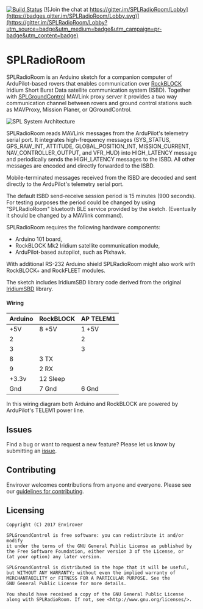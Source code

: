 [![Build Status](https://travis-ci.org/envirover/SPLRadioRoom.svg?branch=master)](https://travis-ci.org/envirover/SPLRadioRoom)
[![Join the chat at https://gitter.im/SPLRadioRoom/Lobby](https://badges.gitter.im/SPLRadioRoom/Lobby.svg)](https://gitter.im/SPLRadioRoom/Lobby?utm_source=badge&utm_medium=badge&utm_campaign=pr-badge&utm_content=badge)

# SPLRadioRoom

SPLRadioRoom is an Arduino sketch for a companion computer of ArduPilot-based rovers that enables communication over [RockBLOCK](http://www.rock7mobile.com/products-rockblock) Iridium Short Burst Data satellite communication system (ISBD). Together with [SPLGroundControl](https://github.com/envirover/SPLGroundControl) MAVLink proxy server it provides a two way communication channel between rovers and ground control stations such as MAVProxy, Mission Planer, or QGroundControl.

![SPL System Architecture](https://s3-us-west-2.amazonaws.com/envirover/images/Satellite+Proxy+Link+(SPL).jpg)

SPLRadioRoom reads MAVLink messages from the ArduPilot's telemetry serial port. It integrates high-frequency messages (SYS\_STATUS, GPS\_RAW\_INT, ATTITUDE, GLOBAL\_POSITION\_INT, MISSION\_CURRENT, NAV\_CONTROLLER\_OUTPUT, and VFR\_HUD) into HIGH\_LATENCY message and periodically sends the HIGH\_LATENCY messages to the ISBD. All other messages are encoded and directly forwarded to the ISBD.

Mobile-terminated messages received from the ISBD are decoded and sent directly to the ArduPilot's telemetry serial port.

The default ISBD send-receive session period is 15 minutes (900 seconds). For testing purposes the period could be changed by using "SPLRadioRoom" bluetooth BLE service provided by the sketch. (Eventually it should be changed by a MAVlink command).

SPLRadioRoom requires the following hardware components:
* Arduino 101 board,
* RockBLOCK Mk2 Iridium satellite communication module,
* ArduPilot-based autopilot, such as Pixhawk. 

With additional RS-232 Arduino shield SPLRadioRoom might also work with RockBLOCK+ and RockFLEET modules.

The sketch includes IridiumSBD library code derived from the original [IridiumSBD](https://github.com/mikalhart/IridiumSBD) library.

#### Wiring 

|  Arduino  | RockBLOCK | AP TELEM1 |
|-----------|-----------|-----------|
| +5V       | 8 +5V     | 1 +5V     |
| 2         |           | 2         |
| 3         |           | 3         |
| 8         | 3 TX      |           |
| 9         | 2 RX      |           |
| +3.3v     | 12 Sleep  |           |
| Gnd       | 7 Gnd     | 6 Gnd     |

In this wiring diagram both Arduino and RockBLOCK are powered by ArduPilot's TELEM1 power line.

## Issues

Find a bug or want to request a new feature?  Please let us know by submitting an [issue](https://github.com/envirover/SPLRadioRoom/issues).

## Contributing

Envirover welcomes contributions from anyone and everyone. Please see our [guidelines for contributing](https://github.com/envirover/SPLRadioRoom/blob/master/CONTRIBUTING.md).

Licensing
---------
```
Copyright (C) 2017 Envirover

SPLGroundControl is free software: you can redistribute it and/or modify
it under the terms of the GNU General Public License as published by
the Free Software Foundation, either version 3 of the License, or
(at your option) any later version.

SPLGroundControl is distributed in the hope that it will be useful,
but WITHOUT ANY WARRANTY; without even the implied warranty of
MERCHANTABILITY or FITNESS FOR A PARTICULAR PURPOSE. See the
GNU General Public License for more details.

You should have received a copy of the GNU General Public License
along with SPLRadioRoom. If not, see <http://www.gnu.org/licenses/>.
```
